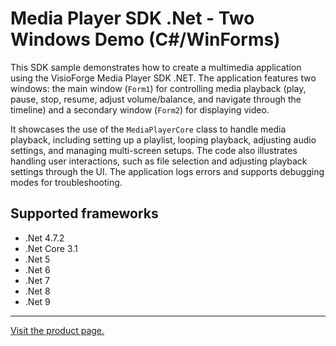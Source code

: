 ﻿# Media Player SDK .Net - Two Windows Demo (C#/WinForms)

This SDK sample demonstrates how to create a multimedia application using the VisioForge Media Player SDK .NET. The application features two windows: the main window (`Form1`) for controlling media playback (play, pause, stop, resume, adjust volume/balance, and navigate through the timeline) and a secondary window (`Form2`) for displaying video.

It showcases the use of the `MediaPlayerCore` class to handle media playback, including setting up a playlist, looping playback, adjusting audio settings, and managing multi-screen setups. The code also illustrates handling user interactions, such as file selection and adjusting playback settings through the UI. The application logs errors and supports debugging modes for troubleshooting.

## Supported frameworks

* .Net 4.7.2
* .Net Core 3.1
* .Net 5
* .Net 6
* .Net 7
* .Net 8
* .Net 9

---

[Visit the product page.](https://www.visioforge.com/media-player-sdk-net)
